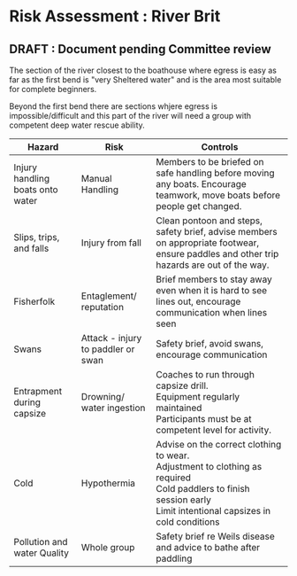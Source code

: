 # Risk Assessment : River Brit  #

## DRAFT : Document pending Committee review ##

The section of the river closest to the boathouse where egress is easy as far as the first bend is "very Sheltered water" and is the area most suitable for complete beginners.

Beyond the first bend there are sections whjere egress is impossible/difficult and this part of the river will need a group with competent deep water rescue ability.







| Hazard             |   Risk |  Controls | 
|-----------------------            |--------|-----------|
| Injury handling boats onto water  | Manual Handling    | Members to be briefed on safe handling before moving any boats. Encourage teamwork, move boats before people get changed.|
| Slips, trips, and falls           | Injury from fall   | Clean pontoon and steps, safety brief, advise members on appropriate footwear, ensure paddles and other trip hazards are out of the way. |
| Fisherfolk                        | Entaglement/ reputation   | Brief members to stay away even when it is hard to see lines out, encourage communication when lines seen|
| Swans                             | Attack - injury to paddler or swan    | Safety brief, avoid swans, encourage communication | 
| Entrapment during capsize         | Drowning/ water ingestion | Coaches to run through capsize drill. <br />Equipment regularly maintained <br /> Participants must be at competent level for activity.| 
| Cold                        | Hypothermia   | Advise on the correct clothing to wear. <br />Adjustment to clothing as required<br /> Cold paddlers to finish session early <br /> Limit intentional capsizes in cold conditions |
| Pollution and water Quality       | Whole group    | Safety brief re Weils disease and advice to bathe after paddling | <br /> Risks higher in spate conditions.<br /> Avoid intentional capsizes in poor conditions |


